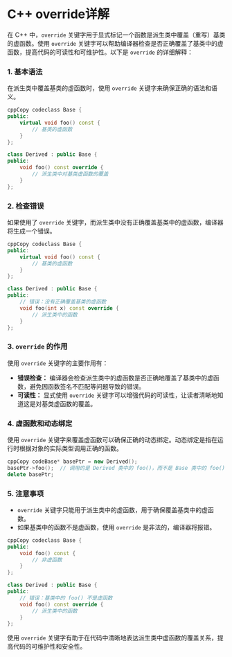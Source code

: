 # C++ override详解

在 C++ 中，`override` 关键字用于显式标记一个函数是派生类中覆盖（重写）基类的虚函数。使用 `override` 关键字可以帮助编译器检查是否正确覆盖了基类中的虚函数，提高代码的可读性和可维护性。以下是 `override` 的详细解释：

### 1. 基本语法

在派生类中覆盖基类的虚函数时，使用 `override` 关键字来确保正确的语法和语义。

```c++
cppCopy codeclass Base {
public:
    virtual void foo() const {
        // 基类的虚函数
    }
};

class Derived : public Base {
public:
    void foo() const override {
        // 派生类中对基类虚函数的覆盖
    }
};
```

### 2. 检查错误

如果使用了 `override` 关键字，而派生类中没有正确覆盖基类中的虚函数，编译器将生成一个错误。

```c++
cppCopy codeclass Base {
public:
    virtual void foo() const {
        // 基类的虚函数
    }
};

class Derived : public Base {
public:
    // 错误：没有正确覆盖基类的虚函数
    void foo(int x) const override {
        // 派生类中的函数
    }
};
```

### 3. `override` 的作用

使用 `override` 关键字的主要作用有：

- **错误检查：** 编译器会检查派生类中的虚函数是否正确地覆盖了基类中的虚函数，避免因函数签名不匹配等问题导致的错误。
- **可读性：** 显式使用 `override` 关键字可以增强代码的可读性，让读者清晰地知道这是对基类虚函数的覆盖。

### 4. 虚函数和动态绑定

使用 `override` 关键字来覆盖虚函数可以确保正确的动态绑定。动态绑定是指在运行时根据对象的实际类型调用正确的函数。

```c++
cppCopy codeBase* basePtr = new Derived();
basePtr->foo();  // 调用的是 Derived 类中的 foo()，而不是 Base 类中的 foo()
delete basePtr;
```

### 5. 注意事项

- `override` 关键字只能用于派生类中的虚函数，用于确保覆盖基类中的虚函数。
- 如果基类中的函数不是虚函数，使用 `override` 是非法的，编译器将报错。

```c++
cppCopy codeclass Base {
public:
    void foo() const {
        // 非虚函数
    }
};

class Derived : public Base {
public:
    // 错误：基类中的 foo() 不是虚函数
    void foo() const override {
        // 派生类中的函数
    }
};
```

使用 `override` 关键字有助于在代码中清晰地表达派生类中虚函数的覆盖关系，提高代码的可维护性和安全性。
